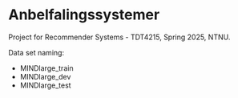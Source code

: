 # Anbelfalingssystemer

Project for Recommender Systems - TDT4215, Spring 2025, NTNU.

Data set naming:

- MINDlarge_train
- MINDlarge_dev
- MINDlarge_test
